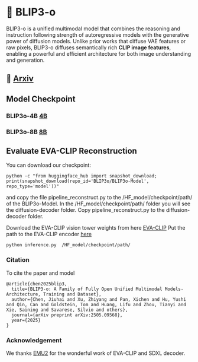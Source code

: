 # 🌌 BLIP3-o

BLIP3-o is a unified multimodal model that combines the reasoning and instruction following strength of autoregressive models with the generative power of diffusion models. Unlike prior works that diffuse VAE features or raw pixels, BLIP3-o diffuses semantically rich **CLIP image features**, enabling a powerful and efficient architecture for both image understanding and generation.

## 📖 [Arxiv](http://arxiv.org/abs/2505.09568)


## Model Checkpoint

### BLIP3o-4B [4B](https://huggingface.co/BLIP3o/BLIP3o-Model-4B)

### BLIP3o-8B [8B](https://huggingface.co/BLIP3o/BLIP3o-Model)

## Evaluate EVA-CLIP Reconstruction

You can  download our checkpoint:

```Shell
python -c "from huggingface_hub import snapshot_download; print(snapshot_download(repo_id='BLIP3o/BLIP3o-Model', repo_type='model'))"
```

and copy the file pipeline_reconstruct.py to the /HF_model/checkpoint/path/ of the BLIP3o-Model. In the /HF_model/checkpoint/path/ folder you will see the diffusion-decoder folder. Copy pipeline_reconstruct.py to the diffusion-decoder folder.

Download the EVA-CLIP vision tower weights from here [EVA-CLIP](https://huggingface.co/jiuhai/eva_clip_vision_tower) Put the path to the EVA-CLIP encoder [here](https://github.com/JiuhaiChen/BLIP3o/blob/7bfef50bb660f41a8536352f2fdd6fa30b06c310/inference.py#L46) 

```Shell
python inference.py  /HF_model/checkpoint/path/
```


### Citation
To cite the paper and model
```
@article{chen2025blip3,
  title={BLIP3-o: A Family of Fully Open Unified Multimodal Models-Architecture, Training and Dataset},
  author={Chen, Jiuhai and Xu, Zhiyang and Pan, Xichen and Hu, Yushi and Qin, Can and Goldstein, Tom and Huang, Lifu and Zhou, Tianyi and Xie, Saining and Savarese, Silvio and others},
  journal={arXiv preprint arXiv:2505.09568},
  year={2025}
}
```
### Acknowledgement
We thanks [EMU2](https://github.com/baaivision/Emu) for the wonderful work of EVA-CLIP and SDXL decoder.
